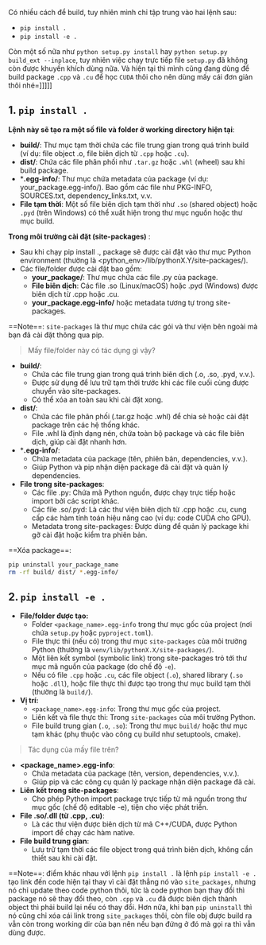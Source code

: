 Có nhiều cách để build, tuy nhiên mình chỉ tập trung vào hai lệnh sau:
- `pip install .`
- `pip install -e .`

Còn một số nữa như `python setup.py install` hay `python setup.py build_ext --inplace`, tuy nhiên việc chạy trực tiếp file `setup.py` đã không còn được khuyến khích dùng nữa. Và hiện tại thì mình cũng đang dùng để build package `.cpp` và `.cu` để học `CUDA` thôi cho nên dùng mấy cái đơn giản thôi nhé=]]]]]

## 1. `pip install .`

**Lệnh này sẽ tạo ra một số file và folder ở working directory hiện tại**:
- **build/**: Thư mục tạm thời chứa các file trung gian trong quá trình build (ví dụ: file object .o, file biên dịch từ `.cpp` hoặc `.cu`).
- **dist/**: Chứa các file phân phối như `.tar.gz` hoặc `.whl` (wheel) sau khi build package.
- ***.egg-info/**: Thư mục chứa metadata của package (ví dụ: your_package.egg-info/). Bao gồm các file như PKG-INFO, SOURCES.txt, dependency_links.txt, v.v.
- **File tạm thời**: Một số file biên dịch tạm thời như `.so` (shared object) hoặc `.pyd` (trên Windows) có thể xuất hiện trong thư mục nguồn hoặc thư mục build.

**Trong môi trường cài đặt (site-packages)** :
- Sau khi chạy pip install ., package sẽ được cài đặt vào thư mục Python environment (thường là <python_env>/lib/pythonX.Y/site-packages/).
- Các file/folder được cài đặt bao gồm:
    - **your_package/**: Thư mục chứa các file .py của package.
    - **File biên dịch**: Các file .so (Linux/macOS) hoặc .pyd (Windows) được biên dịch từ .cpp hoặc .cu.
    - **your_package.egg-info/** hoặc metadata tương tự trong site-packages.

==Note==: `site-packages` là thư mục chứa các gói và thư viện bên ngoài mà bạn đã cài đặt thông qua pip.

> Mấy file/folder này có tác dụng gì vậy?

- **build/**:
    - Chứa các file trung gian trong quá trình biên dịch (.o, .so, .pyd, v.v.).
    - Được sử dụng để lưu trữ tạm thời trước khi các file cuối cùng được chuyển vào site-packages.
    - Có thể xóa an toàn sau khi cài đặt xong.
- **dist/**:
    - Chứa các file phân phối (.tar.gz hoặc .whl) để chia sẻ hoặc cài đặt package trên các hệ thống khác.
    - File .whl là định dạng nén, chứa toàn bộ package và các file biên dịch, giúp cài đặt nhanh hơn.
- ***.egg-info/**:
    - Chứa metadata của package (tên, phiên bản, dependencies, v.v.).
    - Giúp Python và pip nhận diện package đã cài đặt và quản lý dependencies.
- **File trong site-packages**:
    - Các file .py: Chứa mã Python nguồn, được chạy trực tiếp hoặc import bởi các script khác.
    - Các file .so/.pyd: Là các thư viện biên dịch từ .cpp hoặc .cu, cung cấp các hàm tính toán hiệu năng cao (ví dụ: code CUDA cho GPU).
    - Metadata trong site-packages: Được dùng để quản lý package khi gỡ cài đặt hoặc kiểm tra phiên bản.

==Xóa package==:
```bash
pip uninstall your_package_name
rm -rf build/ dist/ *.egg-info/
```

## 2. `pip install -e .`

- **File/folder được tạo:**
    - Folder `<package_name>.egg-info` trong thư mục gốc của project (nơi chứa `setup.py` hoặc `pyproject.toml`).
    - File thực thi (nếu có) trong thư mục `site-packages` của môi trường Python (thường là `venv/lib/pythonX.X/site-packages/`).
    - Một liên kết symbol (symbolic link) trong site-packages trỏ tới thư mục mã nguồn của package (do chế độ `-e`).
    - Nếu có file `.cpp` hoặc `.cu`, các file object (`.o`), shared library (`.so` hoặc `.dll`), hoặc file thực thi được tạo trong thư mục build tạm thời (thường là `build/`).
- **Vị trí:**
    - `<package_name>.egg-info`: Trong thư mục gốc của project.
    - Liên kết và file thực thi: Trong `site-packages` của môi trường Python.
    - File build trung gian (`.o`, `.so`): Trong thư mục `build/` hoặc thư mục tạm khác (phụ thuộc vào công cụ build như setuptools, cmake).

> Tác dụng của mấy file trên?

- **<package_name>.egg-info**:
    - Chứa metadata của package (tên, version, dependencies, v.v.).
    - Giúp pip và các công cụ quản lý package nhận diện package đã cài.
- **Liên kết trong site-packages**:
    - Cho phép Python import package trực tiếp từ mã nguồn trong thư mục gốc (chế độ editable -e), tiện cho việc phát triển.
- **File .so/.dll (từ .cpp, .cu)**:
    - Là các thư viện được biên dịch từ mã C++/CUDA, được Python import để chạy các hàm native.
- **File build trung gian**:
    - Lưu trữ tạm thời các file object trong quá trình biên dịch, không cần thiết sau khi cài đặt.

==Note==: điểm khác nhau với lệnh `pip install .` là lệnh `pip install -e .` tạo link đến code hiện tại thay vì cài đặt thẳng nó vào `site_packages`, nhưng nó chỉ update theo code python thôi, tức là code python bạn thay đổi thì package nó sẽ thay đổi theo, còn `.cpp` và `.cu` đã được biên dịch thành object thì phải build lại nếu có thay đổi. Hơn nữa, khi bạn `pip uninstall` thì nó cũng chỉ xóa cái link trong `site_packages` thôi, còn file obj được build ra vẫn còn trong working dir của bạn nên nếu bạn đứng ở đó mà gọi ra thì vẫn dùng được.